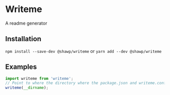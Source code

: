 # Writeme

A readme generator

## Installation

`npm install --save-dev @shawp/writeme`
or
`yarn add --dev @shawp/writeme`

## Examples

```javascript
import writeme from 'writeme';
// Point to where the directory where the package.json and writeme.config.js files are
writeme(__dirname);
```

